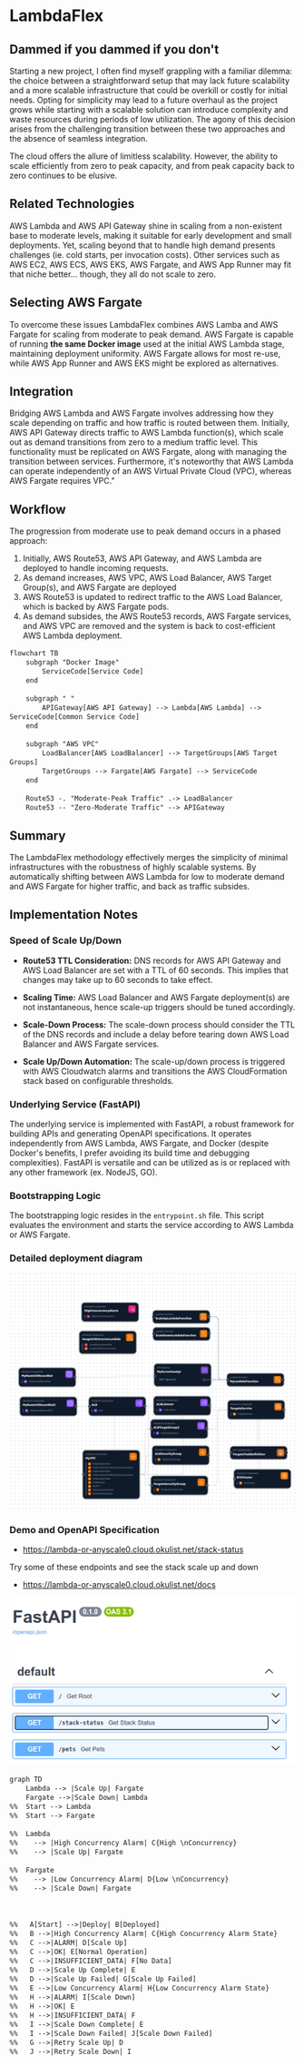 # LambdaFlex

## Dammed if you dammed if you don't

Starting a new project, I often find myself grappling with a familiar dilemma: the choice between a straightforward setup that may lack future scalability and a more scalable infrastructure that could be overkill or costly for initial needs. Opting for simplicity may lead to a future overhaul as the project grows while starting with a scalable solution can introduce complexity and waste resources during periods of low utilization. The agony of this decision arises from the challenging transition between these two approaches and the absence of seamless integration.

The cloud offers the allure of limitless scalability. However, the ability to scale efficiently from zero to peak capacity, and from peak capacity back to zero continues to be elusive.

## Related Technologies

AWS Lambda and AWS API Gateway shine in scaling from a non-existent base to moderate levels, making it suitable for early development and small deployments. Yet, scaling beyond that to handle high demand presents challenges (ie. cold starts, per invocation costs). Other services such as AWS EC2, AWS ECS, AWS EKS, AWS Fargate, and AWS App Runner may fit that niche better... though, they all do not scale to zero.

## Selecting AWS Fargate

To overcome these issues LambdaFlex combines AWS Lamba and AWS Fargate for scaling from moderate to peak demand. AWS Fargate is capable of running **the same Docker image** used at the initial AWS Lambda stage, maintaining deployment uniformity. AWS Fargate allows for most re-use, while AWS App Runner and AWS EKS might be explored as alternatives.

## Integration

Bridging AWS Lambda and AWS Fargate involves addressing how they scale depending on traffic and how traffic is routed between them. Initially, AWS API Gateway directs traffic to AWS Lambda function(s), which scale out as demand transitions from zero to a medium traffic level. This functionality must be replicated on AWS Fargate, along with managing the transition between services. Furthermore, it's noteworthy that AWS Lambda can operate independently of an AWS Virtual Private Cloud (VPC), whereas AWS Fargate requires VPC."

## Workflow

The progression from moderate use to peak demand occurs in a phased approach:

1. Initially, AWS Route53, AWS API Gateway, and AWS Lambda are deployed to handle incoming requests. 
2. As demand increases, AWS VPC, AWS Load Balancer, AWS Target Group(s), and AWS Fargate are deployed
3. AWS Route53 is updated to redirect traffic to the AWS Load Balancer, which is backed by AWS Fargate pods.
4. As demand subsides, the AWS Route53 records, AWS Fargate services, and AWS VPC are removed and the system is back to cost-efficient AWS Lambda deployment.

```mermaid
flowchart TB
    subgraph "Docker Image"
        ServiceCode[Service Code]
    end

    subgraph " "
        APIGateway[AWS API Gateway] --> Lambda[AWS Lambda] --> ServiceCode[Common Service Code]
    end

    subgraph "AWS VPC"
        LoadBalancer[AWS LoadBalancer] --> TargetGroups[AWS Target Groups]
        TargetGroups --> Fargate[AWS Fargate] --> ServiceCode
    end

    Route53 -. "Moderate-Peak Traffic" .-> LoadBalancer    
    Route53 -- "Zero-Moderate Traffic" --> APIGateway

```

## Summary

The LambdaFlex methodology effectively merges the simplicity of minimal infrastructures with the robustness of highly scalable systems. By automatically shifting between AWS Lambda for low to moderate demand and AWS Fargate for higher traffic, and back as traffic subsides.

## Implementation Notes

### Speed of Scale Up/Down

- **Route53 TTL Consideration:** DNS records for AWS API Gateway and AWS Load Balancer are set with a TTL of 60 seconds. This implies that changes may take up to 60 seconds to take effect.
  
- **Scaling Time:** AWS Load Balancer and AWS Fargate deployment(s) are not instantaneous, hence scale-up triggers should be tuned accordingly.

- **Scale-Down Process:** The scale-down process should consider the TTL of the DNS records and include a delay before tearing down AWS Load Balancer and AWS Fargate services.

- **Scale Up/Down Automation:** The scale-up/down process is triggered with AWS Cloudwatch alarms and transitions the AWS CloudFormation stack based on configurable thresholds.

### Underlying Service (FastAPI)
The underlying service is implemented with FastAPI, a robust framework for building APIs and generating OpenAPI specifications. It operates independently from AWS Lambda, AWS Fargate, and Docker (despite Docker's benefits, I prefer avoiding its build time and debugging complexities). FastAPI is versatile and can be utilized as is or replaced with any other framework (ex. NodeJS, GO).

### Bootstrapping Logic

The bootstrapping logic resides in the `entrypoint.sh` file. This script evaluates the environment and starts the service according to AWS Lambda or AWS Fargate.

### Detailed deployment diagram
![alt text](./doc/deployment.png "application-composer-template")

### Demo and OpenAPI Specification
* https://lambda-or-anyscale0.cloud.okulist.net/stack-status

Try some of these endpoints and see the stack scale up and down
* https://lambda-or-anyscale0.cloud.okulist.net/docs

![alt text](./doc/openapi.png "openapi")


```mermaid
graph TD
    Lambda --> |Scale Up| Fargate
    Fargate -->|Scale Down| Lambda
%%  Start --> Lambda 
%%  Start --> Fargate

%%  Lambda 
%%    --> |High Concurrency Alarm| C{High \nConcurrency}
%%    --> |Scale Up| Fargate

%%  Fargate
%%    --> |Low Concurrency Alarm| D{Low \nConcurrency}
%%    --> |Scale Down| Fargate
    


%%   A[Start] -->|Deploy| B[Deployed]
%%   B -->|High Concurrency Alarm| C{High Concurrency Alarm State}
%%   C -->|ALARM| D[Scale Up]
%%   C -->|OK| E[Normal Operation]
%%   C -->|INSUFFICIENT_DATA| F[No Data]
%%   D -->|Scale Up Complete| E
%%   D -->|Scale Up Failed| G[Scale Up Failed]
%%   E -->|Low Concurrency Alarm| H{Low Concurrency Alarm State}
%%   H -->|ALARM| I[Scale Down]
%%   H -->|OK| E
%%   H -->|INSUFFICIENT_DATA| F
%%   I -->|Scale Down Complete| E
%%   I -->|Scale Down Failed| J[Scale Down Failed]
%%   G -->|Retry Scale Up| D
%%   J -->|Retry Scale Down| I
```